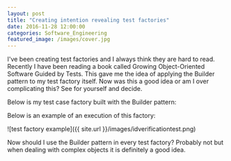 ```yaml
---
layout: post
title: "Creating intention revealing test factories"
date: 2016-11-28 12:00:00
categories: Software_Engineering
featured_image: /images/cover.jpg
---
```


I've been creating test factories and I always think they are hard to read. Recently I have been reading a book called Growing Object-Oriented Software Guided by Tests. This gave me the idea of applying the Builder pattern to my test factory itself. Now was this a good idea or am I over complicating this? See for yourself and decide.

Below is my test case factory built with the Builder pattern:

<script src="https://gist.github.com/kaldas/559454d9daea1d5598863684a2d67c2f.js"></script>

Below is an example of an execution of this factory:

![test factory example]({{ site.url }}/images/idverificationtest.png)

Now should I use the Builder pattern in every test factory? Probably not but when dealing with complex objects it is definitely a good idea.

